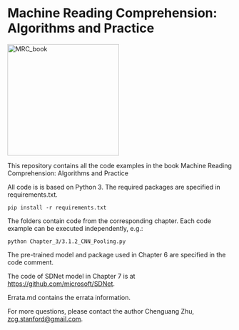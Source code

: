 # Machine Reading Comprehension: Algorithms and Practice
<p align="left">
  <img src="https://cs.stanford.edu/~cgzhu/pic/cover.png" width="250" alt="MRC_book">
</p>

This repository contains all the code examples in the book Machine Reading Comprehension: Algorithms and Practice

All code is is based on Python 3. The required packages are specified in requirements.txt.
```
pip install -r requirements.txt
```

The folders contain code from the corresponding chapter. Each code example can be executed independently, e.g.:
```
python Chapter_3/3.1.2_CNN_Pooling.py
```

The pre-trained model and package used in Chapter 6 are specified in the code comment.

The code of SDNet model in Chapter 7 is at https://github.com/microsoft/SDNet.

Errata.md contains the errata information.

For more questions, please contact the author Chenguang Zhu, zcg.stanford@gmail.com.
